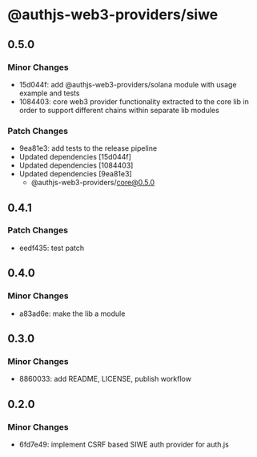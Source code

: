 # @authjs-web3-providers/siwe

## 0.5.0

### Minor Changes

- 15d044f: add @authjs-web3-providers/solana module with usage example and tests
- 1084403: core web3 provider functionality extracted to the core lib in order to support different chains within separate lib modules

### Patch Changes

- 9ea81e3: add tests to the release pipeline
- Updated dependencies [15d044f]
- Updated dependencies [1084403]
- Updated dependencies [9ea81e3]
  - @authjs-web3-providers/core@0.5.0

## 0.4.1

### Patch Changes

- eedf435: test patch

## 0.4.0

### Minor Changes

- a83ad6e: make the lib a module

## 0.3.0

### Minor Changes

- 8860033: add README, LICENSE, publish workflow

## 0.2.0

### Minor Changes

- 6fd7e49: implement CSRF based SIWE auth provider for auth.js
